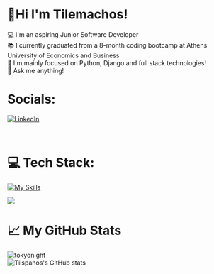  # :wave:Hi I'm Tilemachos! <br>
 
 :computer: I'm an aspiring Junior Software Developer <br>
 :books: I currently graduated from a 8-month coding bootcamp at Athens University of Economics and Business <br>
 :dart: I'm mainly focused on Python, Django and full stack technologies! <br>
 :speech_balloon: Ask me anything!


# Socials:
[![LinkedIn](https://img.shields.io/badge/linkedin-%230077B5.svg?style=for-the-badge&logo=linkedin&logoColor=white)](https://www.linkedin.com/in/tilemachos-spanos-961428231)

<br>

# :computer: Tech Stack:
[![My Skills](https://skillicons.dev/icons?i=js,python,html,css,nodejs,ts,angular,react,vue,bootstrap,tailwind,django,java,spring,docker)](https://skillicons.dev)
<p align="start">
  <a href="https://skillicons.dev">
    <img src="https://skillicons.dev/icons?i=cs,dotnet,mysql,postgres,mongodb,postman,git" />
  </a>
</p>



# :chart_with_upwards_trend: My GitHub Stats
![tokyonight](https://awesome-github-stats.azurewebsites.net/user-stats/tilspanos?theme=tokyonight)        <br>
![Tilspanos's GitHub stats](https://github-readme-stats.vercel.app/api?username=tilspanos&show_icons=true&theme=tokyonight)


